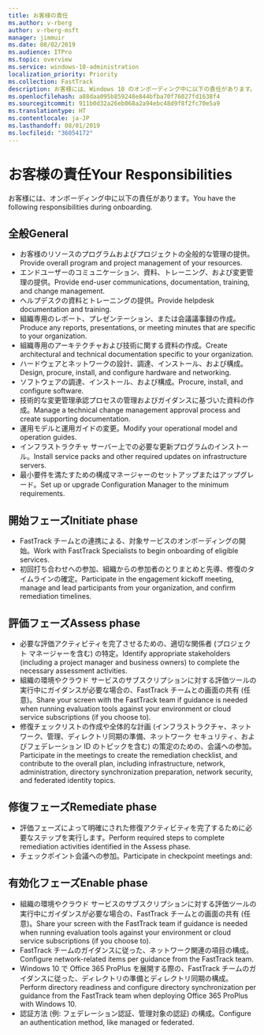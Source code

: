 ```yaml
---
title: お客様の責任
ms.author: v-rberg
author: v-rberg-msft
manager: jimmuir
ms.date: 08/02/2019
ms.audience: ITPro
ms.topic: overview
ms.service: windows-10-administration
localization_priority: Priority
ms.collection: FastTrack
description: お客様には、Windows 10 のオンボーディング中に以下の責任があります。
ms.openlocfilehash: a88daa095b859248e844bfba70f76027fd1638f4
ms.sourcegitcommit: 911b0d32a26eb068a2a94ebc48d9f8f2fc70e5a9
ms.translationtype: HT
ms.contentlocale: ja-JP
ms.lasthandoff: 08/01/2019
ms.locfileid: "36054172"
---
```

# <a name="your-responsibilities"></a><span data-ttu-id="fdfac-103">お客様の責任</span><span class="sxs-lookup"><span data-stu-id="fdfac-103">Your Responsibilities</span></span>

<span data-ttu-id="fdfac-104">お客様には、オンボーディング中に以下の責任があります。</span><span class="sxs-lookup"><span data-stu-id="fdfac-104">You have the following responsibilities during onboarding.</span></span>

## <a name="general"></a><span data-ttu-id="fdfac-105">全般</span><span class="sxs-lookup"><span data-stu-id="fdfac-105">General</span></span>

- <span data-ttu-id="fdfac-106">お客様のリソースのプログラムおよびプロジェクトの全般的な管理の提供。</span><span class="sxs-lookup"><span data-stu-id="fdfac-106">Provide overall program and project management of your resources.</span></span>
- <span data-ttu-id="fdfac-107">エンドユーザーのコミュニケーション、資料、トレーニング、および変更管理の提供。</span><span class="sxs-lookup"><span data-stu-id="fdfac-107">Provide end-user communications, documentation, training, and change management.</span></span>
- <span data-ttu-id="fdfac-108">ヘルプデスクの資料とトレーニングの提供。</span><span class="sxs-lookup"><span data-stu-id="fdfac-108">Provide helpdesk documentation and training.</span></span>
- <span data-ttu-id="fdfac-109">組織専用のレポート、プレゼンテーション、または会議議事録の作成。</span><span class="sxs-lookup"><span data-stu-id="fdfac-109">Produce any reports, presentations, or meeting minutes that are specific to your organization.</span></span>
- <span data-ttu-id="fdfac-110">組織専用のアーキテクチャおよび技術に関する資料の作成。</span><span class="sxs-lookup"><span data-stu-id="fdfac-110">Create architectural and technical documentation specific to your organization.</span></span>
- <span data-ttu-id="fdfac-111">ハードウェアとネットワークの設計、調達、インストール、および構成。</span><span class="sxs-lookup"><span data-stu-id="fdfac-111">Design, procure, install, and configure hardware and networking.</span></span>
- <span data-ttu-id="fdfac-112">ソフトウェアの調達、インストール、および構成。</span><span class="sxs-lookup"><span data-stu-id="fdfac-112">Procure, install, and configure software.</span></span>
- <span data-ttu-id="fdfac-113">技術的な変更管理承認プロセスの管理およびガイダンスに基づいた資料の作成。</span><span class="sxs-lookup"><span data-stu-id="fdfac-113">Manage a technical change management approval process and create supporting documentation.</span></span>
- <span data-ttu-id="fdfac-114">運用モデルと運用ガイドの変更。</span><span class="sxs-lookup"><span data-stu-id="fdfac-114">Modify your operational model and operation guides.</span></span>
- <span data-ttu-id="fdfac-115">インフラストラクチャ サーバー上での必要な更新プログラムのインストール。</span><span class="sxs-lookup"><span data-stu-id="fdfac-115">Install service packs and other required updates on infrastructure servers.</span></span>
- <span data-ttu-id="fdfac-116">最小要件を満たすための構成マネージャーのセットアップまたはアップグレード。</span><span class="sxs-lookup"><span data-stu-id="fdfac-116">Set up or upgrade Configuration Manager to the minimum requirements.</span></span>

## <a name="initiate-phase"></a><span data-ttu-id="fdfac-117">開始フェーズ</span><span class="sxs-lookup"><span data-stu-id="fdfac-117">Initiate phase</span></span>

- <span data-ttu-id="fdfac-118">FastTrack チームとの連携による、対象サービスのオンボーディングの開始。</span><span class="sxs-lookup"><span data-stu-id="fdfac-118">Work with FastTrack Specialists to begin onboarding of eligible services.</span></span>
- <span data-ttu-id="fdfac-119">初回打ち合わせへの参加、組織からの参加者のとりまとめと先導、修復のタイムラインの確定。</span><span class="sxs-lookup"><span data-stu-id="fdfac-119">Participate in the engagement kickoff meeting, manage and lead participants from your organization, and confirm remediation timelines.</span></span>

## <a name="assess-phase"></a><span data-ttu-id="fdfac-120">評価フェーズ</span><span class="sxs-lookup"><span data-stu-id="fdfac-120">Assess phase</span></span>

- <span data-ttu-id="fdfac-121">必要な評価アクティビティを完了させるための、適切な関係者 (プロジェクト マネージャーを含む) の特定。</span><span class="sxs-lookup"><span data-stu-id="fdfac-121">Identify appropriate stakeholders (including a project manager and business owners) to complete the necessary assessment activities.</span></span>
- <span data-ttu-id="fdfac-122">組織の環境やクラウド サービスのサブスクリプションに対する評価ツールの実行中にガイダンスが必要な場合の、FastTrack チームとの画面の共有 (任意)。</span><span class="sxs-lookup"><span data-stu-id="fdfac-122">Share your screen with the FastTrack team if guidance is needed when running evaluation tools against your environment or cloud service subscriptions (if you choose to).</span></span>
- <span data-ttu-id="fdfac-123">修復チェックリストの作成や全体的な計画 (インフラストラクチャ、ネットワーク、管理、ディレクトリ同期の準備、ネットワーク セキュリティ、およびフェデレーション ID のトピックを含む) の策定のための、会議への参加。</span><span class="sxs-lookup"><span data-stu-id="fdfac-123">Participate in the meetings to create the remediation checklist, and contribute to the overall plan, including infrastructure, network, administration, directory synchronization preparation, network security, and federated identity topics.</span></span>

## <a name="remediate-phase"></a><span data-ttu-id="fdfac-124">修復フェーズ</span><span class="sxs-lookup"><span data-stu-id="fdfac-124">Remediate phase</span></span>

- <span data-ttu-id="fdfac-125">評価フェーズによって明確にされた修復アクティビティを完了するために必要なステップを実行します。</span><span class="sxs-lookup"><span data-stu-id="fdfac-125">Perform required steps to complete remediation activities identified in the Assess phase.</span></span>
- <span data-ttu-id="fdfac-126">チェックポイント会議への参加。</span><span class="sxs-lookup"><span data-stu-id="fdfac-126">Participate in checkpoint meetings and:</span></span>

## <a name="enable-phase"></a><span data-ttu-id="fdfac-127">有効化フェーズ</span><span class="sxs-lookup"><span data-stu-id="fdfac-127">Enable phase</span></span>

- <span data-ttu-id="fdfac-128">組織の環境やクラウド サービスのサブスクリプションに対する評価ツールの実行中にガイダンスが必要な場合の、FastTrack チームとの画面の共有 (任意)。</span><span class="sxs-lookup"><span data-stu-id="fdfac-128">Share your screen with the FastTrack team if guidance is needed when running evaluation tools against your environment or cloud service subscriptions (if you choose to).</span></span>
- <span data-ttu-id="fdfac-129">FastTrack チームのガイダンスに従った、ネットワーク関連の項目の構成。</span><span class="sxs-lookup"><span data-stu-id="fdfac-129">Configure network-related items per guidance from the FastTrack team.</span></span>
- <span data-ttu-id="fdfac-130">Windows 10 で Office 365 ProPlus を展開する際の、FastTrack チームのガイダンスに従った、ディレクトリの準備とディレクトリ同期の構成。</span><span class="sxs-lookup"><span data-stu-id="fdfac-130">Perform directory readiness and configure directory synchronization per guidance from the FastTrack team when deploying Office 365 ProPlus with Windows 10.</span></span>
- <span data-ttu-id="fdfac-131">認証方法 (例: フェデレーション認証、管理対象の認証) の構成。</span><span class="sxs-lookup"><span data-stu-id="fdfac-131">Configure an authentication method, like managed or federated.</span></span>







  

  

 